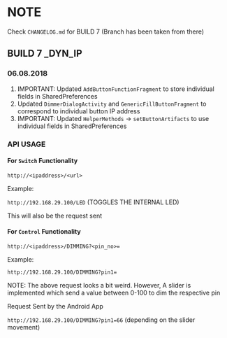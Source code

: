 # NOTE

Check `CHANGELOG.md` for BUILD 7 (Branch has been taken from there)

## BUILD 7 _DYN_IP

### 06.08.2018

1. IMPORTANT: Updated `AddButtonFunctionFragment` to store individual fields in SharedPreferences
2. Updated `DimmerDialogActivity` and `GenericFillButtonFragment` to correspond to individual button IP address
3. IMPORTANT: Updated `HelperMethods` -> `setButtonArtifacts` to use individual fields in SharedPreferences

### API USAGE

#### **For `Switch` Functionality**

`http://<ipaddress>/<url>`

Example:

`http://192.168.29.100/LED` (TOGGLES THE INTERNAL LED)

This will also be the request sent

#### **For `Control` Functionality**

`http://<ipaddress>/DIMMING?<pin_no>=`

Example:

`http://192.168.29.100/DIMMING?pin1=`

NOTE: The above request looks a bit weird. However, A slider is implemented which send a value between 0-100 to dim the respective pin

Request Sent by the Android App

`http://192.168.29.100/DIMMING?pin1=66` (depending on the slider movement)